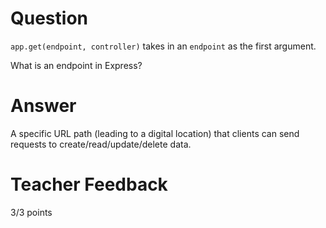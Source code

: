 # Question

`app.get(endpoint, controller)` takes in an `endpoint` as the first argument.

What is an endpoint in Express?

# Answer
A specific URL path (leading to a digital location) that clients can send requests to create/read/update/delete data.

# Teacher Feedback

3/3 points

